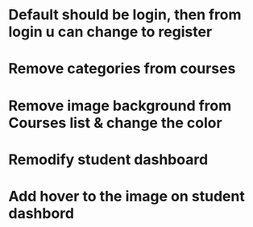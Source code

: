 # Default should be login, then from login u can change to register

# Remove categories from courses

# Remove image background from Courses list & change the color

# Remodify student dashboard

# Add hover to the image on student dashbord
